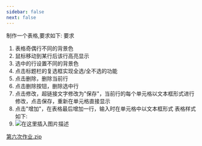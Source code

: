 ```yaml
---
sidebar: false
next: false
---
```

<BlogInfo/>

制作一个表格,要求如下:
要求

1. 表格奇偶行不同的背景色
2. 鼠标移动到某行后该行高亮显示
3. 选中的行设置不同的背景色
4. 点击标题栏的复选框实现全选/全不选的功能
5. 点击删除，删除当前行
6. 点击删除按钮，删除选中行
7. 点击修改，超链接文字修改为"保存"，当前行的每个单元格以文本框形式进行修改，点击保存，重新在单元格直接显示
8. 点击"增加"，在表格最后增加一行，输入时在单元格中以文本框形式
   表格样式如下:
9. ![在这里插入图片描述](http://www.lll.plus/media/image/2024/01/15/80530659633c421c920a0b9e944feb34.cb53a5b4b2f711eeb3a9eb54e8a036ec.png)

[第六次作业.zip](../media/file/2021/10/15/第六次作业.zip)

<ActionBox />
        
<style>#top-box {margin-top:0.5rem!important;}</style>